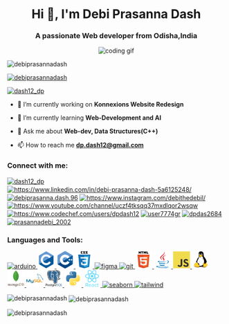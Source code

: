 <h1 align="center">Hi 👋, I'm Debi Prasanna Dash</h1>
<h3 align="center">A passionate Web developer from Odisha,India</h3>
<p align="center">
  <img src="https://raw.githubusercontent.com/TheDudeThatCode/TheDudeThatCode/master/Assets/Developer.gif" class="img" alt="coding gif">
</p>

<p align="left"> <img src="https://komarev.com/ghpvc/?username=debiprasannadash&label=Profile%20views&color=0e75b6&style=flat" alt="debiprasannadash" /> </p>

<p align="left"> <a href="https://github.com/ryo-ma/github-profile-trophy"><img src="https://github-profile-trophy.vercel.app/?username=debiprasannadash" alt="debiprasannadash" /></a> </p>

<p align="left"> <a href="https://twitter.com/dash12_dp" target="blank"><img src="https://img.shields.io/twitter/follow/dash12_dp?logo=twitter&style=for-the-badge" alt="dash12_dp" /></a> </p>

- 🔭 I’m currently working on **Konnexions Website Redesign**

- 🌱 I’m currently learning **Web-Development and AI**

- 💬 Ask me about **Web-dev, Data Structures(C++)**

- 📫 How to reach me **dp.dash12@gmail.com**

<h3 align="left">Connect with me:</h3>
<p align="left">
<a href="https://twitter.com/dash12_dp" target="blank"><img align="center" src="https://raw.githubusercontent.com/rahuldkjain/github-profile-readme-generator/master/src/images/icons/Social/twitter.svg" alt="dash12_dp" height="30" width="40" /></a>
<a href="https://linkedin.com/in/https://www.linkedin.com/in/debi-prasanna-dash-5a6125248/" target="blank"><img align="center" src="https://raw.githubusercontent.com/rahuldkjain/github-profile-readme-generator/master/src/images/icons/Social/linked-in-alt.svg" alt="https://www.linkedin.com/in/debi-prasanna-dash-5a6125248/" height="30" width="40" /></a>
<a href="https://fb.com/debiprasanna.dash.96" target="blank"><img align="center" src="https://raw.githubusercontent.com/rahuldkjain/github-profile-readme-generator/master/src/images/icons/Social/facebook.svg" alt="debiprasanna.dash.96" height="30" width="40" /></a>
<a href="https://instagram.com/https://www.instagram.com/debithedebil/" target="blank"><img align="center" src="https://raw.githubusercontent.com/rahuldkjain/github-profile-readme-generator/master/src/images/icons/Social/instagram.svg" alt="https://www.instagram.com/debithedebil/" height="30" width="40" /></a>
<a href="https://www.youtube.com/c/https://www.youtube.com/channel/uczf4tksqq37mxdlqor2wsqw" target="blank"><img align="center" src="https://raw.githubusercontent.com/rahuldkjain/github-profile-readme-generator/master/src/images/icons/Social/youtube.svg" alt="https://www.youtube.com/channel/uczf4tksqq37mxdlqor2wsqw" height="30" width="40" /></a>
<a href="https://www.codechef.com/users/https://www.codechef.com/users/dpdash12" target="blank"><img align="center" src="https://cdn.jsdelivr.net/npm/simple-icons@3.1.0/icons/codechef.svg" alt="https://www.codechef.com/users/dpdash12" height="30" width="40" /></a>
<a href="https://www.leetcode.com/user7774gr" target="blank"><img align="center" src="https://raw.githubusercontent.com/rahuldkjain/github-profile-readme-generator/master/src/images/icons/Social/leet-code.svg" alt="user7774gr" height="30" width="40" /></a>
<a href="https://auth.geeksforgeeks.org/user/dpdas2684" target="blank"><img align="center" src="https://raw.githubusercontent.com/rahuldkjain/github-profile-readme-generator/master/src/images/icons/Social/geeks-for-geeks.svg" alt="dpdas2684" height="30" width="40" /></a>
<a href="https://discord.gg/prasannadebi_2002" target="blank"><img align="center" src="https://raw.githubusercontent.com/rahuldkjain/github-profile-readme-generator/master/src/images/icons/Social/discord.svg" alt="prasannadebi_2002" height="30" width="40" /></a>
</p>

<h3 align="left">Languages and Tools:</h3>
<p align="left"> <a href="https://www.arduino.cc/" target="_blank" rel="noreferrer"> <img src="https://cdn.worldvectorlogo.com/logos/arduino-1.svg" alt="arduino" width="40" height="40"/> </a> <a href="https://www.cprogramming.com/" target="_blank" rel="noreferrer"> <img src="https://raw.githubusercontent.com/devicons/devicon/master/icons/c/c-original.svg" alt="c" width="40" height="40"/> </a> <a href="https://www.w3schools.com/cpp/" target="_blank" rel="noreferrer"> <img src="https://raw.githubusercontent.com/devicons/devicon/master/icons/cplusplus/cplusplus-original.svg" alt="cplusplus" width="40" height="40"/> </a> <a href="https://www.w3schools.com/css/" target="_blank" rel="noreferrer"> <img src="https://raw.githubusercontent.com/devicons/devicon/master/icons/css3/css3-original-wordmark.svg" alt="css3" width="40" height="40"/> </a> <a href="https://www.figma.com/" target="_blank" rel="noreferrer"> <img src="https://www.vectorlogo.zone/logos/figma/figma-icon.svg" alt="figma" width="40" height="40"/> </a> <a href="https://git-scm.com/" target="_blank" rel="noreferrer"> <img src="https://www.vectorlogo.zone/logos/git-scm/git-scm-icon.svg" alt="git" width="40" height="40"/> </a> <a href="https://www.w3.org/html/" target="_blank" rel="noreferrer"> <img src="https://raw.githubusercontent.com/devicons/devicon/master/icons/html5/html5-original-wordmark.svg" alt="html5" width="40" height="40"/> </a> <a href="https://www.java.com" target="_blank" rel="noreferrer"> <img src="https://raw.githubusercontent.com/devicons/devicon/master/icons/java/java-original.svg" alt="java" width="40" height="40"/> </a> <a href="https://developer.mozilla.org/en-US/docs/Web/JavaScript" target="_blank" rel="noreferrer"> <img src="https://raw.githubusercontent.com/devicons/devicon/master/icons/javascript/javascript-original.svg" alt="javascript" width="40" height="40"/> </a> <a href="https://www.linux.org/" target="_blank" rel="noreferrer"> <img src="https://raw.githubusercontent.com/devicons/devicon/master/icons/linux/linux-original.svg" alt="linux" width="40" height="40"/> </a> <a href="https://www.mongodb.com/" target="_blank" rel="noreferrer"> <img src="https://raw.githubusercontent.com/devicons/devicon/master/icons/mongodb/mongodb-original-wordmark.svg" alt="mongodb" width="40" height="40"/> </a> <a href="https://www.mysql.com/" target="_blank" rel="noreferrer"> <img src="https://raw.githubusercontent.com/devicons/devicon/master/icons/mysql/mysql-original-wordmark.svg" alt="mysql" width="40" height="40"/> </a> <a href="https://www.postgresql.org" target="_blank" rel="noreferrer"> <img src="https://raw.githubusercontent.com/devicons/devicon/master/icons/postgresql/postgresql-original-wordmark.svg" alt="postgresql" width="40" height="40"/> </a> <a href="https://www.python.org" target="_blank" rel="noreferrer"> <img src="https://raw.githubusercontent.com/devicons/devicon/master/icons/python/python-original.svg" alt="python" width="40" height="40"/> </a> <a href="https://reactjs.org/" target="_blank" rel="noreferrer"> <img src="https://raw.githubusercontent.com/devicons/devicon/master/icons/react/react-original-wordmark.svg" alt="react" width="40" height="40"/> </a> <a href="https://seaborn.pydata.org/" target="_blank" rel="noreferrer"> <img src="https://seaborn.pydata.org/_images/logo-mark-lightbg.svg" alt="seaborn" width="40" height="40"/> </a> <a href="https://tailwindcss.com/" target="_blank" rel="noreferrer"> <img src="https://www.vectorlogo.zone/logos/tailwindcss/tailwindcss-icon.svg" alt="tailwind" width="40" height="40"/> </a> </p>

<p><img align="left" src="https://github-readme-stats.vercel.app/api/top-langs?username=debiprasannadash&show_icons=true&locale=en&layout=compact" alt="debiprasannadash" /></p>

<p>&nbsp;<img align="center" src="https://github-readme-stats.vercel.app/api?username=debiprasannadash&show_icons=true&locale=en" alt="debiprasannadash" /></p>

<p><img align="center" src="https://github-readme-streak-stats.herokuapp.com/?user=debiprasannadash&" alt="debiprasannadash" /></p>

